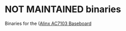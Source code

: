 # NOT MAINTAINED binaries

Binaries for the ([Alinx AC7103 Baseboard](http://www.alinx.com/en/index.php/default/content/126.html)

